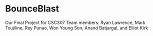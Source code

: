 # BounceBlast
Our Final Project for CSC307
Team members:
Ryan Lawrence, Mark Toujiline, Rey Punao, Won Young Son, Anand Batjargal, and Elliot Kirk
